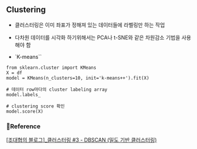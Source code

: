 ## Clustering

- 클러스터링은 이미 좌표가 정해져 있는 데이터들에 라벨링만 하는 작업
- 다차원 데이터를 시각화 하기위해서는 PCA나 t-SNE와 같은 차원감소 기법을 사용해야 함

- `K-means``

```
from sklearn.cluster import KMeans
X = df
model = KMeans(n_clusters=10, init='k-means++').fit(X)

# 데이터 row마다의 cluster labeling array
model.labels_

# clustering score 확인
model.score(X)
```

### Reference

[[조대협의 블로그]\_클러스터링 #3 - DBSCAN (밀도 기반 클러스터링)](https://bcho.tistory.com/1205)
